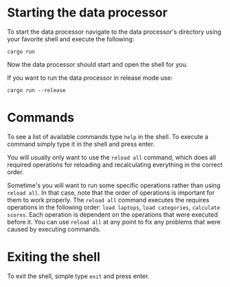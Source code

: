 # Starting the data processor

To start the data processor navigate to the data processor's directory using your favorite shell
and execute the following:

`cargo run`

Now the data processor should start and open the shell for you.


If you want to run the data processor in release mode use:

`cargo run --release`

# Commands

To see a list of available commands type `help` in the shell.
To execute a command simply type it in the shell and press enter.

You will usually only want to use the `reload all` command, which does all required operations
for reloading and recalculating everything in the correct order. 

Sometime's you will want to run some specific operations rather than using `reload all`. In that case, note that the order of operations is important for them to work properly. The `reload all` command executes the requires operations in the following order: `load laptops`, `load categories`, `calculate scores`. Each operation is dependent on the operations that were executed before it. You can use `reload all` at any point to fix any problems that were caused by executing commands.

# Exiting the shell

To exit the shell, simple type `exit` and press enter.
